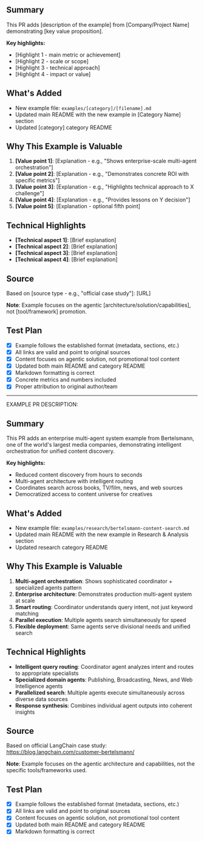 ## Summary

This PR adds [description of the example] from [Company/Project Name] demonstrating [key value proposition].

**Key highlights:**
- [Highlight 1 - main metric or achievement]
- [Highlight 2 - scale or scope]
- [Highlight 3 - technical approach]
- [Highlight 4 - impact or value]

## What's Added

- New example file: `examples/[category]/[filename].md`
- Updated main README with the new example in [Category Name] section
- Updated [category] category README

## Why This Example is Valuable

1. **[Value point 1]**: [Explanation - e.g., "Shows enterprise-scale multi-agent orchestration"]
2. **[Value point 2]**: [Explanation - e.g., "Demonstrates concrete ROI with specific metrics"]
3. **[Value point 3]**: [Explanation - e.g., "Highlights technical approach to X challenge"]
4. **[Value point 4]**: [Explanation - e.g., "Provides lessons on Y decision"]
5. **[Value point 5]**: [Explanation - optional fifth point]

## Technical Highlights

- **[Technical aspect 1]**: [Brief explanation]
- **[Technical aspect 2]**: [Brief explanation]
- **[Technical aspect 3]**: [Brief explanation]
- **[Technical aspect 4]**: [Brief explanation]

## Source

Based on [source type - e.g., "official case study"]: [URL]

**Note**: Example focuses on the agentic [architecture/solution/capabilities], not [tool/framework] promotion.

## Test Plan

- [x] Example follows the established format (metadata, sections, etc.)
- [x] All links are valid and point to original sources
- [x] Content focuses on agentic solution, not promotional tool content
- [x] Updated both main README and category README
- [x] Markdown formatting is correct
- [x] Concrete metrics and numbers included
- [x] Proper attribution to original author/team

---

EXAMPLE PR DESCRIPTION:

## Summary

This PR adds an enterprise multi-agent system example from Bertelsmann, one of the world's largest media companies, demonstrating intelligent orchestration for unified content discovery.

**Key highlights:**
- Reduced content discovery from hours to seconds
- Multi-agent architecture with intelligent routing
- Coordinates search across books, TV/film, news, and web sources
- Democratized access to content universe for creatives

## What's Added

- New example file: `examples/research/bertelsmann-content-search.md`
- Updated main README with the new example in Research & Analysis section
- Updated research category README

## Why This Example is Valuable

1. **Multi-agent orchestration**: Shows sophisticated coordinator + specialized agents pattern
2. **Enterprise architecture**: Demonstrates production multi-agent system at scale
3. **Smart routing**: Coordinator understands query intent, not just keyword matching
4. **Parallel execution**: Multiple agents search simultaneously for speed
5. **Flexible deployment**: Same agents serve divisional needs and unified search

## Technical Highlights

- **Intelligent query routing**: Coordinator agent analyzes intent and routes to appropriate specialists
- **Specialized domain agents**: Publishing, Broadcasting, News, and Web Intelligence agents
- **Parallelized search**: Multiple agents execute simultaneously across diverse data sources
- **Response synthesis**: Combines individual agent outputs into coherent insights

## Source

Based on official LangChain case study: https://blog.langchain.com/customer-bertelsmann/

**Note**: Example focuses on the agentic architecture and capabilities, not the specific tools/frameworks used.

## Test Plan

- [x] Example follows the established format (metadata, sections, etc.)
- [x] All links are valid and point to original sources
- [x] Content focuses on agentic solution, not promotional tool content
- [x] Updated both main README and category README
- [x] Markdown formatting is correct
